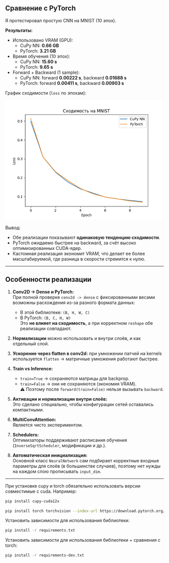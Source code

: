 ## Сравнение с PyTorch

Я протестировал простую CNN на MNIST (10 эпох).

**Результаты:**

- Использовано VRAM (GPU):
    - CuPy NN: **0.66 GB**
    - PyTorch: **3.21 GB**
- Время обучения (10 эпох):
    - CuPy NN: **15.60 s**
    - PyTorch: **9.65 s**
- Forward + Backward (1 sample):
    - CuPy NN: forward **0.00222 s**, backward **0.01688 s**
    - PyTorch: forward **0.00411 s**, backward **0.00903 s**

График сходимости (`loss` по эпохам):

![loss_comparison](./examples/compare_loss.png)

Вывод:

- Обе реализации показывают **одинаковую тенденцию сходимости**.
- PyTorch ожидаемо быстрее на backward, за счёт высоко оптимизированных CUDA-ядер.
- Кастомная реализация экономит VRAM, что делает ее более масштабируемой, где разница в скорости стремится к нулю.

---

## Особенности реализации

1. **Conv2D → Dense и PyTorch:**  
   При полной проверке `conv2d -> dense` с фиксированными весами возможны расхождения из-за разного формата данных:
    - В этой библиотеке: `(B, H, W, C)`
    - В PyTorch: `(B, C, H, W)`  
      Это **не влияет на сходимость**, а при корректном `reshape` обе реализации совпадают.

2. **Нормализации** можно использовать и внутри слоёв, и как отдельный слой.

3. **Ускорение через flatten в conv2d:** при умножении патчей на kernels используется `flatten` → матричные умножения
   работают быстрее.

4. **Train vs Inference:**
    - `train=True` → сохраняются матрицы для backprop.
    - `train=False` → они не сохраняются (экономия VRAM).  
      ⚠️ Поэтому после `forward(train=False)` нельзя вызывать `backward`.

5. **Активации и нормализации внутри слоёв:**  
   Это сделано специально, чтобы конфигурации сетей оставались компактными.

6. **MultiConvAttention:**  
   Является чисто экспериментом.

7. **Schedulers:**  
   Оптимизаторы поддерживают расписания обучения (`InverseSqrtScheduler`, модификации и др.).

8. **Автоматическая инициализация:**  
   Основной класс `NeuralNetwork` сам подбирает корректные входные параметры для слоёв (в большинстве случаев), поэтому
   нет нужды на каждом слою прописывать `input_dim`.

---

При установке cupy и torch обязательно использовать версии совместимые с cuda.
Например:
```bash
pip install cupy-cuda12x
```` 
```bash
pip install torch torchvision --index-url https://download.pytorch.org/whl/cu126
````

Установить зависимости для использования библиотеки:
```bash
pip install -r requirements.txt
```
Установить зависимости для использования библиотеки + сравнения с torch:
```bash
pip install -r requirements-dev.txt
```